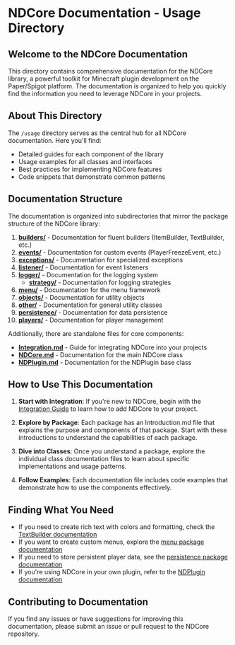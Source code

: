 # NDCore Documentation - Usage Directory

## Welcome to the NDCore Documentation

This directory contains comprehensive documentation for the NDCore library, a powerful toolkit for Minecraft plugin development on the Paper/Spigot platform. The documentation is organized to help you quickly find the information you need to leverage NDCore in your projects.

## About This Directory

The `/usage` directory serves as the central hub for all NDCore documentation. Here you'll find:

- Detailed guides for each component of the library
- Usage examples for all classes and interfaces
- Best practices for implementing NDCore features
- Code snippets that demonstrate common patterns

## Documentation Structure

The documentation is organized into subdirectories that mirror the package structure of the NDCore library:

1. [**builders/**](builders/Introduction.md) - Documentation for fluent builders (ItemBuilder, TextBuilder, etc.)
2. [**events/**](events/Introduction.md) - Documentation for custom events (PlayerFreezeEvent, etc.)
3. [**exceptions/**](exceptions/Introduction.md) - Documentation for specialized exceptions
4. [**listener/**](listener/Introduction.md) - Documentation for event listeners
5. [**logger/**](logger/Introduction.md) - Documentation for the logging system
   - [**strategy/**](logger/strategy/Introduction.md) - Documentation for logging strategies
6. [**menu/**](menu/Introduction.md) - Documentation for the menu framework
7. [**objects/**](objects/Introduction.md) - Documentation for utility objects
8. [**other/**](other/Introduction.md) - Documentation for general utility classes
9. [**persistence/**](persistence/Introduction.md) - Documentation for data persistence
10. [**players/**](players/Introduction.md) - Documentation for player management

Additionally, there are standalone files for core components:

- [**Integration.md**](Integration.md) - Guide for integrating NDCore into your projects
- [**NDCore.md**](NDCore.md) - Documentation for the main NDCore class
- [**NDPlugin.md**](NDPlugin.md) - Documentation for the NDPlugin base class

## How to Use This Documentation

1. **Start with Integration**: If you're new to NDCore, begin with the [Integration Guide](Integration.md) to learn how to add NDCore to your project.

2. **Explore by Package**: Each package has an Introduction.md file that explains the purpose and components of that package. Start with these introductions to understand the capabilities of each package.

3. **Dive into Classes**: Once you understand a package, explore the individual class documentation files to learn about specific implementations and usage patterns.

4. **Follow Examples**: Each documentation file includes code examples that demonstrate how to use the components effectively.

## Finding What You Need

- If you need to create rich text with colors and formatting, check the [TextBuilder documentation](builders/TextBuilder.md)
- If you want to create custom menus, explore the [menu package documentation](menu/Introduction.md)
- If you need to store persistent player data, see the [persistence package documentation](persistence/Introduction.md)
- If you're using NDCore in your own plugin, refer to the [NDPlugin documentation](NDPlugin.md)

## Contributing to Documentation

If you find any issues or have suggestions for improving this documentation, please submit an issue or pull request to the NDCore repository.
